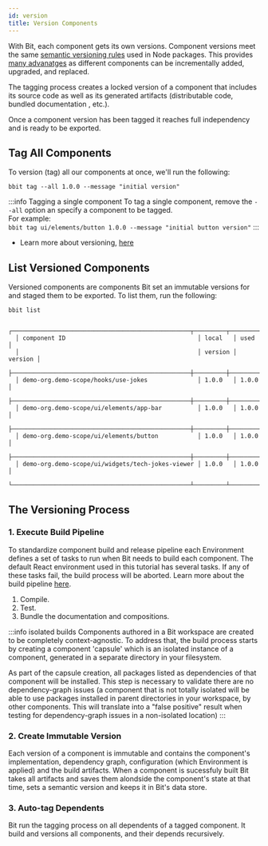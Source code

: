 ```yaml
---
id: version
title: Version Components
---
```


With Bit, each component gets its own versions. Component versions meet the same [semantic versioning rules](https://semver.org) used in Node packages. This provides [many advanatges](https://blog.bitsrc.io/versioning-independent-ui-components-why-and-how-7ea60d8be5f2) as different components can be incrementally added, upgraded, and replaced.

The tagging process creates a locked version of a component that includes its source code as well as its generated artifacts (distributable code, bundled documentation , etc.).

Once a component version has been tagged it reaches full independency and is ready to be exported.

## Tag All Components

To version (tag) all our components at once, we'll run the following:

```shell
bbit tag --all 1.0.0 --message "initial version"
```

:::info Tagging a single component
To tag a single component, remove the `--all` option an specify a component to be tagged.  
For example:  
`bbit tag ui/elements/button 1.0.0 --message "initial button version"`
:::

- Learn more about versioning, [here](/components/versioning)

## List Versioned Components

Versioned components are components Bit set an immutable versions for and staged them to be exported. To list them, run the following:

```shell
bbit list
```

```shell title="The output"
  ┌──────────────────────────────────────────────────┬─────────┬─────────┐
  │ component ID                                     │ local   │ used    │
  │                                                  │ version │ version │
  ├──────────────────────────────────────────────────┼─────────┼─────────┤
  │ demo-org.demo-scope/hooks/use-jokes              │ 1.0.0   │ 1.0.0   │
  ├──────────────────────────────────────────────────┼─────────┼─────────┤
  │ demo-org.demo-scope/ui/elements/app-bar          │ 1.0.0   │ 1.0.0   │
  ├──────────────────────────────────────────────────┼─────────┼─────────┤
  │ demo-org.demo-scope/ui/elements/button           │ 1.0.0   │ 1.0.0   │
  ├──────────────────────────────────────────────────┼─────────┼─────────┤
  │ demo-org.demo-scope/ui/widgets/tech-jokes-viewer │ 1.0.0   │ 1.0.0   │
  └──────────────────────────────────────────────────┴─────────┴─────────┘
```

## The Versioning Process

### 1. Execute Build Pipeline

To standardize component build and release pipeline each Environment defines a set of tasks to run when Bit needs to build each component.
The default React environment used in this tutorial has several tasks. If any of these tasks fail, the build process will be aborted.
Learn more about the build pipeline [here](http://localhost:3003/docs/build-pipeline/overview).

1. Compile.
2. Test.
3. Bundle the documentation and compositions.

:::info isolated builds
Components authored in a Bit workspace are created to be completely context-agnostic.
To address that, the build process starts by creating a component 'capsule' which is an isolated instance
of a component, generated in a separate directory in your filesystem.

As part of the capsule creation, all packages listed as dependencies of that component will be installed.
This step is necessary to validate there are no dependency-graph issues (a component that is not totally
isolated will be able to use packages installed in parent directories in your workspace, by other components.
This will translate into a "false positive" result when testing for dependency-graph issues in a non-isolated location)
:::

### 2. Create Immutable Version

Each version of a component is immutable and contains the component's implementation, dependency graph, configuration (which Environment is applied) and the build artifacts. When a component is sucessfuly built Bit takes all artifacts and saves them alondside the component's state at that time, sets a semantic version and keeps it in Bit's data store.

### 3. Auto-tag Dependents

Bit run the tagging process on all dependents of a tagged component. It build and versions all components, and their depends recursively.
